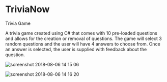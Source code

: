 # TriviaNow
Trivia Game

A trivia game created using C# that comes with 10 pre-loaded questions and allows for the creation or removal of questions.  The game will select 3 random questions and the user will have 4 answers to choose from.  Once an answer is selected, the user is supplied with feedback about the question.

![screenshot 2018-08-06 14 15 06](https://user-images.githubusercontent.com/40727213/43741422-22c6b690-9983-11e8-90c9-0b403ac1d8b1.png)

![screenshot 2018-08-06 14 16 20](https://user-images.githubusercontent.com/40727213/43741673-1b220132-9984-11e8-87f1-d6fcb236f910.png)

